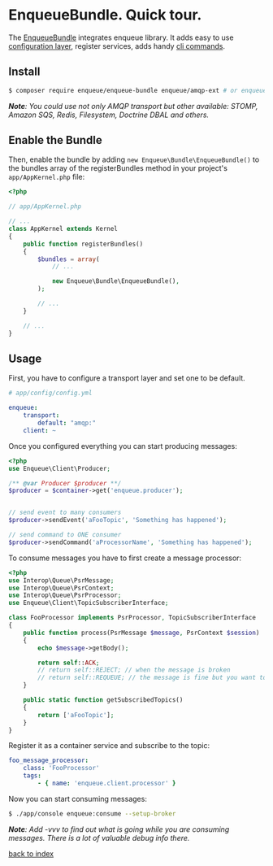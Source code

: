 # EnqueueBundle. Quick tour.

The [EnqueueBundle](https://github.com/php-enqueue/enqueue-bundle) integrates enqueue library.
It adds easy to use [configuration layer](config_reference.md), register services, adds handy [cli commands](cli_commands.md).

## Install

```bash
$ composer require enqueue/enqueue-bundle enqueue/amqp-ext # or enqueue/amqp-bunny, enqueue/amqp-lib
```

_**Note**: You could use not only AMQP transport but other available: STOMP, Amazon SQS, Redis, Filesystem, Doctrine DBAL and others._

## Enable the Bundle

Then, enable the bundle by adding `new Enqueue\Bundle\EnqueueBundle()` to the bundles array of the registerBundles method in your project's `app/AppKernel.php` file:

```php
<?php

// app/AppKernel.php

// ...
class AppKernel extends Kernel
{
    public function registerBundles()
    {
        $bundles = array(
            // ...

            new Enqueue\Bundle\EnqueueBundle(),
        );

        // ...
    }

    // ...
}
```

## Usage

First, you have to configure a transport layer and set one to be default.

```yaml
# app/config/config.yml

enqueue:
    transport:
        default: "amqp:"
    client: ~
```

Once you configured everything you can start producing messages:

```php
<?php
use Enqueue\Client\Producer;

/** @var Producer $producer **/
$producer = $container->get('enqueue.producer');


// send event to many consumers
$producer->sendEvent('aFooTopic', 'Something has happened');

// send command to ONE consumer
$producer->sendCommand('aProcessorName', 'Something has happened');
```

To consume messages you have to first create a message processor:

```php
<?php
use Interop\Queue\PsrMessage;
use Interop\Queue\PsrContext;
use Interop\Queue\PsrProcessor;
use Enqueue\Client\TopicSubscriberInterface;

class FooProcessor implements PsrProcessor, TopicSubscriberInterface
{
    public function process(PsrMessage $message, PsrContext $session)
    {
        echo $message->getBody();

        return self::ACK;
        // return self::REJECT; // when the message is broken
        // return self::REQUEUE; // the message is fine but you want to postpone processing
    }

    public static function getSubscribedTopics()
    {
        return ['aFooTopic'];
    }
}
```

Register it as a container service and subscribe to the topic:

```yaml
foo_message_processor:
    class: 'FooProcessor'
    tags:
        - { name: 'enqueue.client.processor' }
```

Now you can start consuming messages:

```bash
$ ./app/console enqueue:consume --setup-broker
```

_**Note**: Add -vvv to find out what is going while you are consuming messages. There is a lot of valuable debug info there._


[back to index](../index.md)
